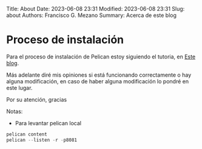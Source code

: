 Title: About
Date: 2023-06-08 23:31
Modified: 2023-06-08 23:31
Slug: about
Authors: Francisco G. Mezano
Summary: Acerca de este blog


# Proceso de instalación

Para el proceso de instalación de Pelican estoy siguiendo el tutoria, en [Este blog](https://dev.to/rafnixg/crea-tu-blog-con-python-usando-github-pages-y-pelican-pbk).

Más adelante diré mis opiniones si está funcionando correctamente o hay alguna modificación, en caso de haber alguna modificación lo pondré en este lugar.

Por su atención, gracias


Notas:

- Para levantar pelican local

```python
pelican content
pelican --listen -r -p8081
```

